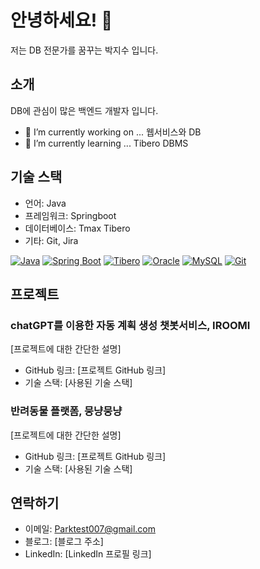 
<!--
**junglegym999/junglegym999** is a ✨ _special_ ✨ repository because its `README.md` (this file) appears on your GitHub profile.

Here are some ideas to get you started:

- 🔭 I’m currently working on ...
- 🌱 I’m currently learning ...
- 👯 I’m looking to collaborate on ...
- 🤔 I’m looking for help with ...
- 💬 Ask me about ...
- 📫 How to reach me: ...
- 😄 Pronouns: ...
- ⚡ Fun fact: ...
-->


# 안녕하세요! 👋 
저는 DB 전문가를 꿈꾸는 박지수 입니다.

## 소개

DB에 관심이 많은 백엔드 개발자 입니다.
- 🔭 I’m currently working on ... 웹서비스와 DB
- 🌱 I’m currently learning ... Tibero DBMS


## 기술 스택

- 언어: Java
- 프레임워크: Springboot
- 데이터베이스: Tmax Tibero
- 기타: Git, Jira

[![Java](https://img.shields.io/badge/Java-%23ED8B00.svg?style=flat&logo=java&logoColor=white)](https://www.java.com)
[![Spring Boot](https://img.shields.io/badge/Spring%20Boot-%236DB33F.svg?style=flat&logo=spring&logoColor=white)](https://spring.io/projects/spring-boot)
[![Tibero](https://img.shields.io/badge/Tibero-%230099FF.svg?style=flat&logo=tibero&logoColor=white)](https://www.tmaxsoft.com/products/tibero)
[![Oracle](https://img.shields.io/badge/Oracle-%23F80000.svg?style=flat&logo=oracle&logoColor=white)](https://www.oracle.com)
[![MySQL](https://img.shields.io/badge/MySQL-%234479A1.svg?style=flat&logo=mysql&logoColor=white)](https://www.mysql.com)
[![Git](https://img.shields.io/badge/Git-%23F05032.svg?style=flat&logo=git&logoColor=white)](https://git-scm.com)

## 프로젝트

### chatGPT를 이용한 자동 계획 생성 챗봇서비스, IROOMI

[프로젝트에 대한 간단한 설명]

- GitHub 링크: [프로젝트 GitHub 링크]
- 기술 스택: [사용된 기술 스택]

### 반려동물 플랫폼, 뭉냥뭉냥

[프로젝트에 대한 간단한 설명]

- GitHub 링크: [프로젝트 GitHub 링크]
- 기술 스택: [사용된 기술 스택]

## 연락하기

- 이메일: Parktest007@gmail.com
- 블로그: [블로그 주소]
- LinkedIn: [LinkedIn 프로필 링크]

